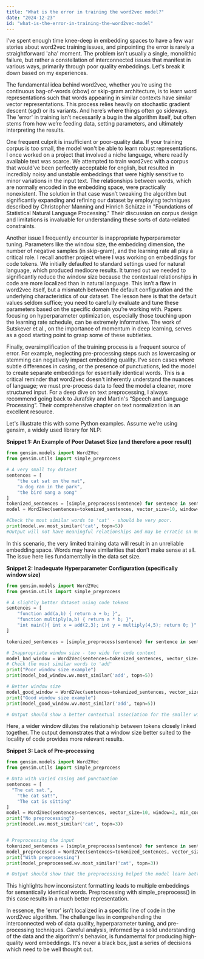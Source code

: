 ```yaml
---
title: "What is the error in training the word2vec model?"
date: "2024-12-23"
id: "what-is-the-error-in-training-the-word2vec-model"
---
```


 I’ve spent enough time knee-deep in embedding spaces to have a few war stories about word2vec training issues, and pinpointing the error is rarely a straightforward 'aha' moment. The problem isn't usually a single, monolithic failure, but rather a constellation of interconnected issues that manifest in various ways, primarily through poor quality embeddings. Let's break it down based on my experiences.

The fundamental idea behind word2vec, whether you're using the continuous bag-of-words (cbow) or skip-gram architecture, is to learn word representations such that words appearing in similar contexts have similar vector representations. This process relies heavily on stochastic gradient descent (sgd) or its variants. And here’s where things often go sideways. The 'error' in training isn’t necessarily a bug in the algorithm itself, but often stems from how we’re feeding data, setting parameters, and ultimately interpreting the results.

One frequent culprit is insufficient or poor-quality data. If your training corpus is too small, the model won't be able to learn robust representations. I once worked on a project that involved a niche language, where readily available text was scarce. We attempted to train word2vec with a corpus that would’ve been perfectly acceptable for english, but resulted in incredibly noisy and unstable embeddings that were highly sensitive to minor variations in the input text. The relationships between words, which are normally encoded in the embedding space, were practically nonexistent. The solution in that case wasn’t tweaking the algorithm but significantly expanding and refining our dataset by employing techniques described by Christopher Manning and Hinrich Schütze in "Foundations of Statistical Natural Language Processing." Their discussion on corpus design and limitations is invaluable for understanding these sorts of data-related constraints.

Another issue I frequently encounter is inappropriate hyperparameter tuning. Parameters like the window size, the embedding dimension, the number of negative samples (in skip-gram), and the learning rate all play a critical role. I recall another project where I was working on embeddings for code tokens. We initially defaulted to standard settings used for natural language, which produced mediocre results. It turned out we needed to significantly reduce the window size because the contextual relationships in code are more localized than in natural language. This isn’t a flaw in word2vec itself, but a mismatch between the default configuration and the underlying characteristics of our dataset. The lesson here is that the default values seldom suffice; you need to carefully evaluate and tune these parameters based on the specific domain you’re working with. Papers focusing on hyperparameter optimization, especially those touching upon the learning rate schedule, can be extremely informative. The work of Sutskever et al., on the importance of momentum in deep learning, serves as a good starting point to grasp some of these subtleties.

Finally, oversimplification of the training process is a frequent source of error. For example, neglecting pre-processing steps such as lowercasing or stemming can negatively impact embedding quality. I've seen cases where subtle differences in casing, or the presence of punctuations, led the model to create separate embeddings for essentially identical words. This is a critical reminder that word2vec doesn't inherently understand the nuances of language; we must pre-process data to feed the model a cleaner, more structured input. For a deep dive on text preprocessing, I always recommend going back to Jurafsky and Martin's “Speech and Language Processing”. Their comprehensive chapter on text normalization is an excellent resource.

Let's illustrate this with some Python examples. Assume we're using gensim, a widely used library for NLP:

**Snippet 1: An Example of Poor Dataset Size (and therefore a poor result)**
```python
from gensim.models import Word2Vec
from gensim.utils import simple_preprocess

# A very small toy dataset
sentences = [
    "the cat sat on the mat",
    "a dog ran in the park",
    "the bird sang a song"
]
tokenized_sentences = [simple_preprocess(sentence) for sentence in sentences]
model = Word2Vec(sentences=tokenized_sentences, vector_size=10, window=5, min_count=1, sg=0)

#Check the most similar words to 'cat' - should be very poor.
print(model.wv.most_similar('cat', topn=5))
#Output will not have meaningful relationships and may be erratic on multiple runs
```
In this scenario, the very limited training data will result in an unreliable embedding space. Words may have similarities that don’t make sense at all. The issue here lies fundamentally in the data set size.

**Snippet 2: Inadequate Hyperparameter Configuration (specifically window size)**
```python
from gensim.models import Word2Vec
from gensim.utils import simple_preprocess

# A slightly better dataset using code tokens
sentences = [
    "function add(a,b) { return a + b; }",
    "function multiply(a,b) { return a * b; }",
    "int main(){ int x = add(2,3); int y = multiply(4,5); return 0; }"
]

tokenized_sentences = [simple_preprocess(sentence) for sentence in sentences]

# Inappropriate window size - too wide for code context
model_bad_window = Word2Vec(sentences=tokenized_sentences, vector_size=10, window=5, min_count=1, sg=0)
# Check the most similar words to 'add'
print("Poor window size example")
print(model_bad_window.wv.most_similar('add', topn=5))

# Better window size
model_good_window = Word2Vec(sentences=tokenized_sentences, vector_size=10, window=2, min_count=1, sg=0)
print("Good window size example")
print(model_good_window.wv.most_similar('add', topn=5))

# Output should show a better contextual association for the smaller window.
```
Here, a wider window dilutes the relationship between tokens closely linked together. The output demonstrates that a window size better suited to the locality of code provides more relevant results.

**Snippet 3: Lack of Pre-processing**
```python
from gensim.models import Word2Vec
from gensim.utils import simple_preprocess

# Data with varied casing and punctuation
sentences = [
  "The cat sat.",
    "the cat sat!",
    "The cat is sitting"
]
model = Word2Vec(sentences=sentences, vector_size=10, window=2, min_count=1, sg=0)
print("No preprocessing")
print(model.wv.most_similar('cat', topn=3))


# Preprocessing the input
tokenized_sentences = [simple_preprocess(sentence) for sentence in sentences]
model_preprocessed = Word2Vec(sentences=tokenized_sentences, vector_size=10, window=2, min_count=1, sg=0)
print("With preprocessing")
print(model_preprocessed.wv.most_similar('cat', topn=3))

# Output should show that the preprocessing helped the model learn better similarities.
```
This highlights how inconsistent formatting leads to multiple embeddings for semantically identical words. Preprocessing with simple_preprocess() in this case results in a much better representation.

In essence, the 'error' isn’t localized in a specific line of code in the word2vec algorithm. The challenge lies in comprehending the interconnected web of data quality, hyperparameter tuning, and pre-processing techniques. Careful analysis, informed by a solid understanding of the data and the algorithm's behavior, is fundamental for producing high-quality word embeddings. It's never a black box, just a series of decisions which need to be well thought out.

